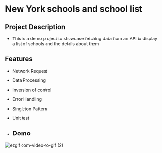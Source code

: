 # New York schools and school list


## Project Description
- This is a demo project to showcase  fetching data from an API to display a list of schools and  the details about them
## Features
- Network Request
- Data Processing
- Inversion of control
- Error Handling
- Singleton Pattern
- Unit test

- ## Demo
![ezgif com-video-to-gif (2)](https://github.com/dioufism/20231209-OusmaneIsmaelDiouf--NYCSchools/assets/38227064/2ec51b31-af48-4f2c-b235-3c9040805bfd)
